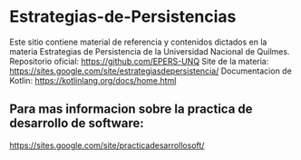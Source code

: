 # Estrategias-de-Persistencias
Este sitio contiene material de referencia y contenidos dictados en la materia Estrategias de Persistencia de la Universidad Nacional de Quilmes.
Repositorio oficial: https://github.com/EPERS-UNQ
Site de la materia: https://sites.google.com/site/estrategiasdepersistencia/
Documentacion de Kotlin: https://kotlinlang.org/docs/home.html

## Para mas informacion sobre la practica de desarrollo de software:
https://sites.google.com/site/practicadesarrollosoft/
